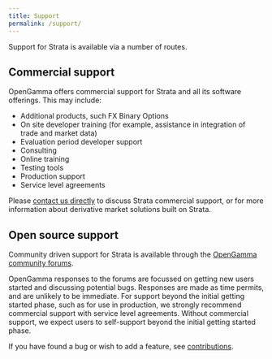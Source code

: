 ```yaml
---
title: Support
permalink: /support/
---
```


Support for Strata is available via a number of routes.

## Commercial support
OpenGamma offers commercial support for Strata and all its software offerings. This may include:

 * Additional products, such FX Binary Options
 * On site developer training (for example, assistance in integration of trade and market data)
 * Evaluation period developer support
 * Consulting
 * Online training
 * Testing tools
 * Production support
 * Service level agreements

Please [contact us directly](http://www.opengamma.com/#contact) to discuss Strata commercial support,
or for more information about derivative market solutions built on Strata.


## Open source support
Community driven support for Strata is available through the [OpenGamma community forums](http://forums.opengamma.com).

OpenGamma responses to the forums are focussed on getting new users started and discussing potential bugs.
Responses are made as time permits, and are unlikely to be immediate.
For support beyond the initial getting started phase, such as for use in production,
we strongly recommend commercial support with service level agreements.
Without commercial support, we expect users to self-support beyond the initial getting started phase.

If you have found a bug or wish to add a feature, see [contributions]({{site.baseurl}}/contributions).
